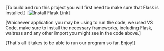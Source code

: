 
[To build and run this project you will first need to make sure that Flask is installed.]
[![Install Flask Link](https://code.visualstudio.com/docs/python/tutorial-flask)]


[Whichever application you may be using to run the code, we used VS Code, make sure to install the necessary frameworks, including Flask, waitress and any other import you might see in the code above.]

[That's all it takes to be able to run our program so far. Enjoy!]
